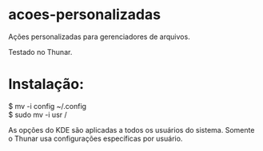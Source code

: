 # acoes-personalizadas

Ações personalizadas para gerenciadores de arquivos.

Testado no Thunar.


# Instalação:

$ mv -i config ~/.config <br>
$ sudo mv -i usr  /

As opções do KDE são aplicadas a todos os usuários do sistema.
Somente o Thunar usa configurações específicas por usuário.
